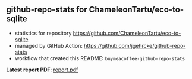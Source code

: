 ## github-repo-stats for ChameleonTartu/eco-to-sqlite

- statistics for repository https://github.com/ChameleonTartu/eco-to-sqlite
- managed by GitHub Action: https://github.com/jgehrcke/github-repo-stats
- workflow that created this README: `buymeacoffee-github-repo-stats`

**Latest report PDF**: [report.pdf](https://github.com/ChameleonTartu/buymeacoffee-github-repo-stats/raw/github-repo-stats/ChameleonTartu/eco-to-sqlite/latest-report/report.pdf)

